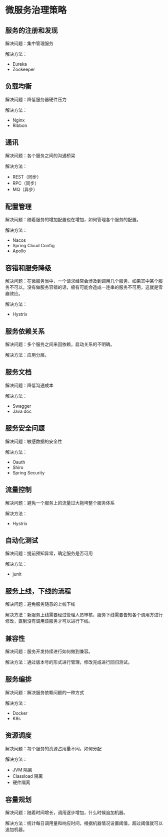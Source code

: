 # 微服务治理策略

## 服务的注册和发现

解决问题：集中管理服务

解决方法：

- Eureka
- Zookeeper

## 负载均衡

解决问题：降低服务器硬件压力

解决方法：

- Nginx
- Ribbon

## 通讯

解决问题：各个服务之间的沟通桥梁

解决方法：

- REST（同步）
- RPC（同步）
- MQ（异步）

## 配置管理

解决问题：随着服务的增加配置也在增加，如何管理各个服务的配置。

解决方法：

- Nacos
- Spring Cloud Config
- Apollo

## 容错和服务降级

解决问题：在微服务当中，一个请求经常会涉及到调用几个服务，如果其中某个服务不可以，没有做服务容错的话，极有可能会造成一连串的服务不可用，这就是雪崩效应。

解决方法：

- Hystrix

## 服务依赖关系

解决问题：多个服务之间来回依赖，启动关系的不明确。

解决方法：应用分层。

## 服务文档

解决问题：降低沟通成本

解决方法：

- Swagger
- Java doc

## 服务安全问题

解决问题：敏感数据的安全性

解决方法：

- Oauth
- Shiro
- Spring Security

## 流量控制

解决问题：避免一个服务上的流量过大拖垮整个服务体系

解决方法：

- Hystrix

## 自动化测试

解决问题：提前预知异常，确定服务是否可用

解决方法：

- junit

## 服务上线，下线的流程

解决问题：避免服务随意的上线下线

解决方法：新服务上线需要经过管理人员审核，服务下线需要告知各个调用方进行修改，直到没有调用该服务才可以进行下线。

## 兼容性

解决问题：服务开发持续进行如何做到兼容。

解决方法：通过版本号的形式进行管理，修改完成进行回归测试。

## 服务编排

解决问题：解决服务依赖问题的一种方式

解决方法：

- Docker
- K8s

## 资源调度

解决问题：每个服务的资源占用量不同，如何分配

解决方法：

- JVM 隔离
- Classload 隔离
- 硬件隔离

## 容量规划

解决问题：随着时间增长，调用逐步增加，什么时候追加机器。

解决方法：统计每日调用量和响应时间，根据机器情况设置阈值，超过阈值就可以追加机器。
